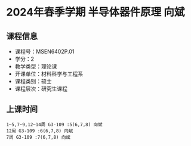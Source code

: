# 2024年春季学期 半导体器件原理 向斌






## 课程信息

- 课程号：MSEN6402P.01
- 学分：2
- 教学类型：理论课
- 开课单位：材料科学与工程系
- 课程类别：硕士
- 课程层次：研究生课程

## 上课时间

```
1~5,7~9,12~14周 G3-109 :5(6,7,8) 向斌
12周 G3-109 :6(6,7,8) 向斌
7周 G3-109 :7(6,7,8) 向斌
```

